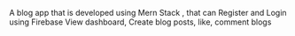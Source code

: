 A blog app that is developed using Mern Stack ,
that can
Register and Login using Firebase
View dashboard,
Create blog posts,
like,
comment blogs 
